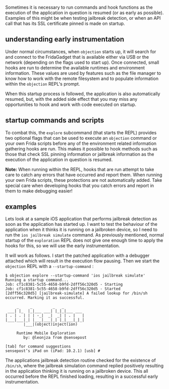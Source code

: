 Sometimes it is necessary to run commands and hook functions as the execution of the application in question is resumed (or as early as possible). Examples of this might be when testing jailbreak detection, or when an API call that has its SSL certificate pinned is made on startup.

## understanding early instrumentation
Under normal circumstances, when `objection` starts up, it will search for and connect to the FridaGadget that is available either via USB or the network (depending on the flags used to start up). Once connected, small hooks are run to determine the available runtimes and environment information. These values are used by features such as the file manager to know how to work with the remote filesystem and to populate information within the `objection` REPL's prompt.

When this startup process is followed, the application is also automatically resumed, but, with the added side effect that you may miss any opportunities to hook and work with code executed on startup.

## startup commands and scripts
To combat this, the `explore` subcommand (that starts the REPL) provides two optional flags that can be used to execute an `objection` command or your own Frida scripts before any of the environment related information gathering hooks are run. This makes it possible to hook methods such as those that check SSL pinning information or jailbreak information as the execution of the application in question is resumed.

**Note:** When running within the REPL, hooks that are run attempt to take care to catch any errors that have occurred and report them. When running your own Frida scripts, these protections are not automatically added. Take special care when developing hooks that you catch errors and report in them to make debugging easier!

## examples
Lets look at a sample iOS application that performs jailbreak detection as soon as the application has started up. I want to test the behaviour of the application when it thinks it is running on a jailbroken device, so I need to run the `ios jailbreak simulate` command. As previously mentioned, normal startup of the `exploration` REPL does not give one enough time to apply the hooks for this, so we will use the early instrumentation.

It will work as follows. I start the patched application with a debugger attached which will result in the execution flow pausing. Then we start the `objection` REPL with a `--startup-command` :

```
$ objection explore --startup-command 'ios jailbreak simulate'
Running a startup command...
Job: cf1c8381-5c55-4658-b9fd-2dff56c320d5 - Starting
Job: cf1c8381-5c55-4658-b9fd-2dff56c320d5 - Started
[2dff56c320d5] [jailbreak-simulate] A failed lookup for /bin/sh occurred. Marking it as successful.

     _     _         _   _
 ___| |_  |_|___ ___| |_|_|___ ___
| . | . | | | -_|  _|  _| | . |   |
|___|___|_| |___|___|_| |_|___|_|_|
        |___|(object)inject(ion)

     Runtime Mobile Exploration
        by: @leonjza from @sensepost

[tab] for command suggestions
sensepost’s iPad on (iPad: 10.2.1) [usb] #
```

The applications jailbreak detection routine checked for the existence of `/bin/sh`, where the jailbreak simulation command replied positively resulting in the application thinking it is running on a jailbroken device. This all occurred before the REPL finished loading, resulting in a successful early instrumentation.